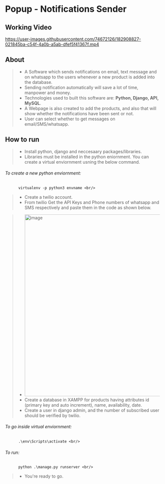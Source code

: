 # Popup - Notifications Sender

## Working Video <br/>

https://user-images.githubusercontent.com/74672126/182908827-021845ba-c54f-4a0b-a5ab-dfef5f41367f.mp4

## About <br/>

>* A Software which sends notifications on email, text message and on whatsapp to the users whenever a new product is added into the database. <br/>
>* Sending notification automatically will save a lot of time, manpower and money. <br/>
>* Technologies used to built this software are: **Python, Django, API, MySQL**. <br/>
>* A Webpage is also created to add the products, and also that will show whether the notifications have been sent or not. <br/>
>* User can select whether to get messages on email/SMS/whatsapp. <br/>

## How to run <br/>

>* Install python, django and neccesaary packages/libraries. <br/>
>* Libraries must be installed in the python eniornment. You can create a virtual enviornment usning the below command. <br/>

###### To create a new python enviornment: <br/>
          virtualenv -p python3 envname <br/>

>* Create a twilio account. <br/>
>* From twilio Get the API Keys and Phone numbers of whatsapp and SMS respectively and paste them in the code as shown below. <br/>

>* <img width="590" alt="image" src="https://user-images.githubusercontent.com/74672126/182889199-65f18dc8-9fb9-4022-ad04-cf0ee49e62f3.png">
>* Create a database in XAMPP for products having attributes id (primary key and auto increment), name, availability, date. <br/>
>* Create a user in django admin, and the number of subscribed user should be verified by twilio. <br/>  

###### To go inside virtual enviornment: <br/>
          .\env\Scripts\activate <br/>

###### To run: <br/>
          python .\manage.py runserver <br/>

>* You're ready to go. <br/>
